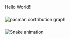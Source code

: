 <p align="left">Hello World!!</p>

###

<picture>
  <source media="(prefers-color-scheme: dark)" srcset="https://raw.githubusercontent.com/snailsqz/snailsqz/output/pacman-contribution-graph-dark.svg">
  <source media="(prefers-color-scheme: light)" srcset="https://raw.githubusercontent.com/snailsqz/snailsqz/output/pacman-contribution-graph.svg">
  <img alt="pacman contribution graph" src="https://raw.githubusercontent.com/snailsqz/snailsqz/output/pacman-contribution-graph.svg">
</picture>

###

<img src="https://raw.githubusercontent.com/snailsqz/snailsqz/output/snake.svg" alt="Snake animation" />

###
